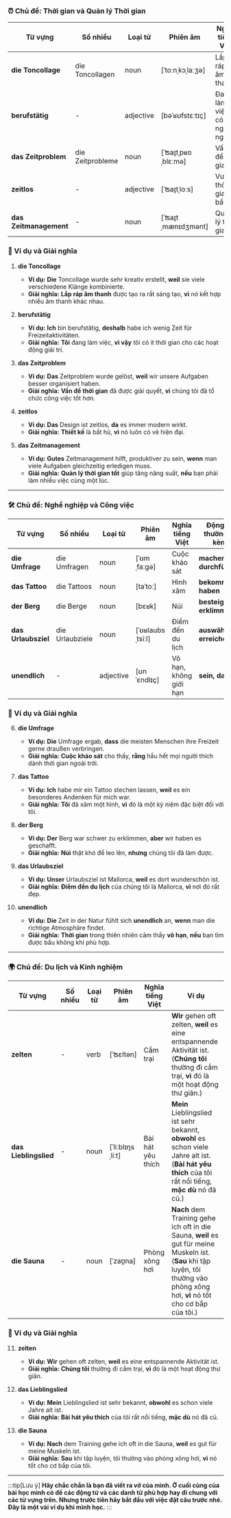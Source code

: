 ### **⏰ Chủ đề: Thời gian và Quản lý Thời gian**

|**Từ vựng**|**Số nhiều**|**Loại từ**|**Phiên âm**|**Nghĩa tiếng Việt**|**Động từ thường đi kèm**|
|---|---|---|---|---|---|
|**die Toncollage**|die Toncollagen|noun|[ˈtoːnˌkɔˌlaːʒə]|Lắp ráp âm thanh|**erstellen, erstellen**|
|**berufstätig**|-|adjective|[bəˈʁʊfstɛːtɪç]|Đang làm việc, có nghề nghiệp|**sein, arbeiten**|
|**das Zeitproblem**|die Zeitprobleme|noun|[ˈʦaɪ̯tˌpʁoˌblɛːmə]|Vấn đề thời gian|**haben, lösen**|
|**zeitlos**|-|adjective|[ˈʦaɪ̯tˌloːs]|Vượt thời gian, bất hủ|**sein, wirken**|
|**das Zeitmanagement**|-|noun|[ˈʦaɪ̯tˌmænɪdʒmənt]|Quản lý thời gian|**lernen, verbessern**|

### **📌 Ví dụ và Giải nghĩa**

1. **die Toncollage**
    
    - **Ví dụ:** **Die** Toncollage wurde sehr kreativ erstellt, **weil** sie viele verschiedene Klänge kombinierte.
    - **Giải nghĩa:** **Lắp ráp âm thanh** được tạo ra rất sáng tạo, **vì** nó kết hợp nhiều âm thanh khác nhau.
2. **berufstätig**
    
    - **Ví dụ:** **Ich** bin berufstätig, **deshalb** habe ich wenig Zeit für Freizeitaktivitäten.
    - **Giải nghĩa:** **Tôi** đang làm việc, **vì vậy** tôi có ít thời gian cho các hoạt động giải trí.
3. **das Zeitproblem**
    
    - **Ví dụ:** **Das** Zeitproblem wurde gelöst, **weil** wir unsere Aufgaben besser organisiert haben.
    - **Giải nghĩa:** **Vấn đề thời gian** đã được giải quyết, **vì** chúng tôi đã tổ chức công việc tốt hơn.
4. **zeitlos**
    
    - **Ví dụ:** **Das** Design ist zeitlos, **da** es immer modern wirkt.
    - **Giải nghĩa:** **Thiết kế** là bất hủ, **vì** nó luôn có vẻ hiện đại.
5. **das Zeitmanagement**
    
    - **Ví dụ:** **Gutes** Zeitmanagement hilft, produktiver zu sein, **wenn** man viele Aufgaben gleichzeitig erledigen muss.
    - **Giải nghĩa:** **Quản lý thời gian tốt** giúp tăng năng suất, **nếu** bạn phải làm nhiều việc cùng một lúc.

---

### **🛠️ Chủ đề: Nghề nghiệp và Công việc**

|**Từ vựng**|**Số nhiều**|**Loại từ**|**Phiên âm**|**Nghĩa tiếng Việt**|**Động từ thường đi kèm**|
|---|---|---|---|---|---|
|**die Umfrage**|die Umfragen|noun|[ˈʊmˌfaːɡə]|Cuộc khảo sát|**machen, durchführen**|
|**das Tattoo**|die Tattoos|noun|[taˈtoː]|Hình xăm|**bekommen, haben**|
|**der Berg**|die Berge|noun|[bɛʁk]|Núi|**besteigen, erklimmen**|
|**das Urlaubsziel**|die Urlaubziele|noun|[ˈʊʁlaubsˌtsiːl]|Điểm đến du lịch|**auswählen, erreichen**|
|**unendlich**|-|adjective|[ʊnˈɛndlɪç]|Vô hạn, không giới hạn|**sein, dauern**|

### **📌 Ví dụ và Giải nghĩa**

6. **die Umfrage**
    
    - **Ví dụ:** **Die** Umfrage ergab, **dass** die meisten Menschen ihre Freizeit gerne draußen verbringen.
    - **Giải nghĩa:** **Cuộc khảo sát** cho thấy, **rằng** hầu hết mọi người thích dành thời gian ngoài trời.
7. **das Tattoo**
    
    - **Ví dụ:** **Ich** habe mir ein Tattoo stechen lassen, **weil** es ein besonderes Andenken für mich war.
    - **Giải nghĩa:** **Tôi** đã xăm một hình, **vì** đó là một kỷ niệm đặc biệt đối với tôi.
8. **der Berg**
    
    - **Ví dụ:** **Der** Berg war schwer zu erklimmen, **aber** wir haben es geschafft.
    - **Giải nghĩa:** **Núi** thật khó để leo lên, **nhưng** chúng tôi đã làm được.
9. **das Urlaubsziel**
    
    - **Ví dụ:** **Unser** Urlaubsziel ist Mallorca, **weil** es dort wunderschön ist.
    - **Giải nghĩa:** **Điểm đến du lịch** của chúng tôi là Mallorca, **vì** nơi đó rất đẹp.
10. **unendlich**
    
    - **Ví dụ:** **Die** Zeit in der Natur fühlt sich **unendlich** an, **wenn** man die richtige Atmosphäre findet.
    - **Giải nghĩa:** **Thời gian** trong thiên nhiên cảm thấy **vô hạn**, **nếu** bạn tìm được bầu không khí phù hợp.

---

### **🌍 Chủ đề: Du lịch và Kinh nghiệm**

|**Từ vựng**|**Số nhiều**|**Loại từ**|**Phiên âm**|**Nghĩa tiếng Việt**|**Ví dụ**|
|---|---|---|---|---|---|
|**zelten**|-|verb|[ˈʦɛltən]|Cắm trại|**Wir** gehen oft zelten, **weil** es eine entspannende Aktivität ist.     (**Chúng tôi** thường đi cắm trại, **vì** đó là một hoạt động thư giãn.)|
|**das Lieblingslied**|-|noun|[ˈliːblɪŋsˌliːt]|Bài hát yêu thích|**Mein** Lieblingslied ist sehr bekannt, **obwohl** es schon viele Jahre alt ist.     (**Bài hát yêu thích** của tôi rất nổi tiếng, **mặc dù** nó đã cũ.)|
|**die Sauna**|-|noun|[ˈzaʊ̯na]|Phòng xông hơi|**Nach** dem Training gehe ich oft in die Sauna, **weil** es gut für meine Muskeln ist.     (**Sau** khi tập luyện, tôi thường vào phòng xông hơi, **vì** nó tốt cho cơ bắp của tôi.)|

### **📌 Ví dụ và Giải nghĩa**

11. **zelten**
    
    - **Ví dụ:** **Wir** gehen oft zelten, **weil** es eine entspannende Aktivität ist.
    - **Giải nghĩa:** **Chúng tôi** thường đi cắm trại, **vì** đó là một hoạt động thư giãn.
12. **das Lieblingslied**
    
    - **Ví dụ:** **Mein** Lieblingslied ist sehr bekannt, **obwohl** es schon viele Jahre alt ist.
    - **Giải nghĩa:** **Bài hát yêu thích** của tôi rất nổi tiếng, **mặc dù** nó đã cũ.
13. **die Sauna**
    
    - **Ví dụ:** **Nach** dem Training gehe ich oft in die Sauna, **weil** es gut für meine Muskeln ist.
    - **Giải nghĩa:** **Sau** khi tập luyện, tôi thường vào phòng xông hơi, **vì** nó tốt cho cơ bắp của tôi.



---
:::tip[Lưu ý]
**Hãy chắc chắn là bạn đã viết ra vở của mình. Ở cuối cùng của bài học mình có để các động từ và các danh từ phù hợp hay đi chung với các từ vựng trên. Nhưng trước tiên hãy bắt đầu với việc đặt câu trước nhé. Đây là một vài ví dụ khi mình học.**
:::
